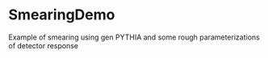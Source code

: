 # SmearingDemo
Example of smearing using gen PYTHIA and some rough parameterizations of detector response
